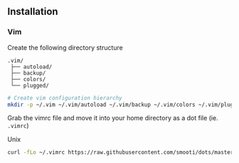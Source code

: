 ## Installation

### Vim

Create the following directory structure
```
.vim/
 ├── autoload/
 ├── backup/
 ├── colors/
 └── plugged/
```

```bash
# Create vim configuration hierarchy
mkdir -p ~/.vim ~/.vim/autoload ~/.vim/backup ~/.vim/colors ~/.vim/plugged
```

Grab the vimrc file and move it into your home directory as a dot file (ie. `.vimrc`)

Unix
```bash
curl -fLo ~/.vimrc https://raw.githubusercontent.com/smooti/dots/master/vimrc
```
